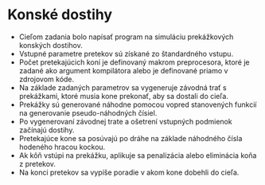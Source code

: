 # Konské dostihy

- Cieľom zadania bolo napísať program na simuláciu prekážkových konských dostihov. 
- Vstupné parametre pretekov sú získané zo štandardného vstupu. 
- Počet pretekajúcich koní je definovaný makrom preprocesora, ktoré je zadané ako argument kompilátora alebo je definované priamo v zdrojovom kóde. 
- Na základe zadaných parametrov sa vygeneruje závodná trať s prekážkami, ktoré musia kone prekonať, aby sa dostali do cieľa. 
- Prekážky sú generované náhodne pomocou vopred stanovených funkcií na generovanie pseudo-náhodných čísiel. 
- Po vygenerovaní závodnej trate a ošetrení vstupných podmienok začínajú dostihy. 
- Pretekajúce kone sa posúvajú po dráhe na základe náhodného čísla hodeného hracou kockou. 
- Ak kôň vstúpi na prekážku, aplikuje sa penalizácia alebo eliminácia koňa z pretekov. 
- Na konci pretekov sa vypíše poradie v akom kone dobehli do cieľa.
